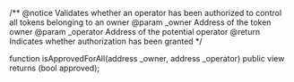 /**
    @notice Validates whether an operator has been authorized to control all tokens belonging to an owner
    @param _owner     Address of the token owner
    @param _operator  Address of the potential operator
    @return           Indicates whether authorization has been granted
*/

function isApprovedForAll(address _owner, address _operator) public view returns (bool approved); 